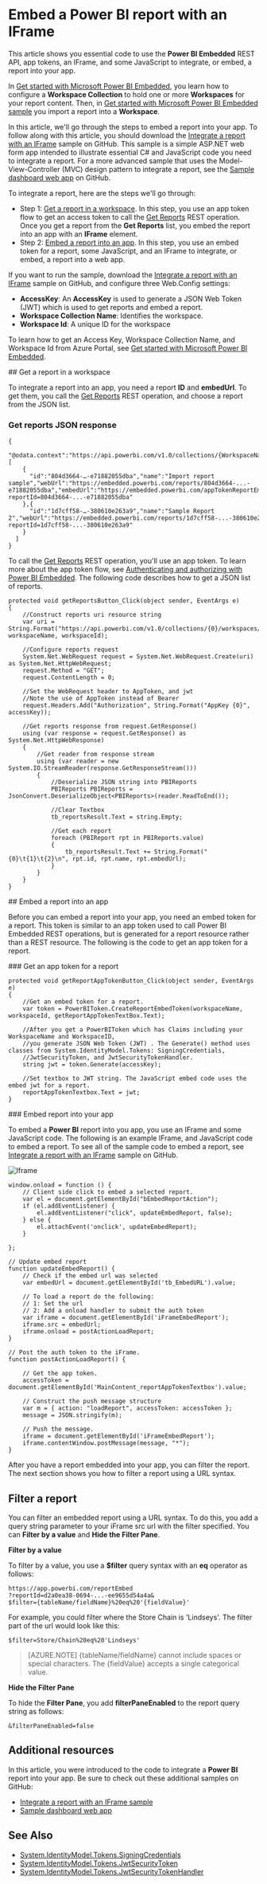 <properties
   pageTitle="Microsoft Power BI Embedded - Embed a Power BI report with an IFrame"
   description="Microsoft Power BI Embedded - Essential code to integrate a report into your app, how to authenticate with Power BI Embedded app token, how to get reports"
   services="power-bi-embedded"
   documentationCenter=""
   authors="minewiskan"
   manager="NA"
   editor=""
   tags=""/>
<tags
   ms.service="power-bi-embedded"
   ms.devlang="NA"
   ms.topic="get-started-article"
   ms.tgt_pltfrm="NA"
   ms.workload="powerbi"
   ms.date="07/19/2016"
   ms.author="owend"/>

# Embed a Power BI report with an IFrame
This article shows you essential code to use the **Power BI Embedded** REST API, app tokens, an IFrame, and some JavaScript to integrate, or embed, a report into your app.

In [Get started with Microsoft Power BI Embedded](power-bi-embedded-get-started.md), you learn how to configure a **Workspace Collection** to hold one or more **Workspaces** for your report content. Then, in [Get started with Microsoft Power BI Embedded sample](power-bi-embedded-get-started-sample.md) you import a report into a **Workspace**.

In this article,  we'll go through the steps to embed a report into your app. To follow along with this article, you should download the [Integrate a report with an IFrame](https://github.com/Azure-Samples/power-bi-embedded-iframe) sample on GitHub. This sample is a simple ASP.NET web form app intended to illustrate essential C# and JavaScript code you need to integrate a report. For a more advanced sample that uses the Model-View-Controller (MVC) design pattern to integrate a report, see the [Sample dashboard web app](http://go.microsoft.com/fwlink/?LinkId=761493) on GitHub.

To integrate a report, here are the steps we'll go through:

- Step 1: [Get a report in a workspace](#GetReport). In this step, you use an app token flow to get an access token to call the [Get Reports](https://msdn.microsoft.com/library/mt711510.aspx) REST operation. Once you get a report from the **Get Reports** list, you embed the report into an app with an **IFrame** element.
- Step 2: [Embed a report into an app](#EmbedReport). In this step, you use an embed token for a report, some JavaScript, and an IFrame to integrate, or embed, a report into a web app.

If you want to run the sample, download the [Integrate a report with an IFrame](https://github.com/Azure-Samples/power-bi-embedded-iframe) sample on GitHub, and configure three Web.Config settings:

- **AccessKey**: An **AccessKey** is used to generate a JSON Web Token (JWT) which is used to get reports and embed a report.
- **Workspace Collection Name**: Identifies the workspace.
- **Workspace Id**: A unique ID for the workspace

To learn how to get an Access Key, Workspace Collection Name, and Workspace Id from Azure Portal, see [Get started with Microsoft Power BI Embedded](power-bi-embedded-get-started.md).

<a name="GetReport"/>
## Get a report in a workspace

To integrate a report into an app, you need a report **ID** and **embedUrl**. To get them, you call the [Get Reports](https://msdn.microsoft.com/library/mt711510.aspx) REST operation, and choose a report from the JSON list.

### Get reports JSON response
```
{
  "@odata.context":"https://api.powerbi.com/v1.0/collections/{WorkspaceName}/workspaces/{WorkspaceId}/$metadata#reports","value":[
    {
      "id":"804d3664-…-e71882055dba","name":"Import report sample","webUrl":"https://embedded.powerbi.com/reports/804d3664-...-e71882055dba","embedUrl":"https://embedded.powerbi.com/appTokenReportEmbed?reportId=804d3664-...-e71882055dba"
    },{
      "id":"1d7cff58-…-380610e263a9","name":"Sample Report 2","webUrl":"https://embedded.powerbi.com/reports/1d7cff58-...-380610e263a9","embedUrl":"https://embedded.powerbi.com/appTokenReportEmbed?reportId=1d7cff58-...-380610e263a9"
    }
  ]
}

```

To call the [Get Reports](https://msdn.microsoft.com/library/mt711510.aspx) REST operation, you'll use an app token. To learn more about the app token flow, see [Authenticating and authorizing with Power BI Embedded](power-bi-embedded-app-token-flow.md). The following code describes how to get a JSON list of reports.

```
protected void getReportsButton_Click(object sender, EventArgs e)
{
    //Construct reports uri resource string
    var uri = String.Format("https://api.powerbi.com/v1.0/collections/{0}/workspaces/{1}/reports", workspaceName, workspaceId);

    //Configure reports request
    System.Net.WebRequest request = System.Net.WebRequest.Create(uri) as System.Net.HttpWebRequest;
    request.Method = "GET";
    request.ContentLength = 0;

    //Set the WebRequest header to AppToken, and jwt
    //Note the use of AppToken instead of Bearer
    request.Headers.Add("Authorization", String.Format("AppKey {0}", accessKey));

    //Get reports response from request.GetResponse()
    using (var response = request.GetResponse() as System.Net.HttpWebResponse)
    {
        //Get reader from response stream
        using (var reader = new System.IO.StreamReader(response.GetResponseStream()))
        {
            //Deserialize JSON string into PBIReports
            PBIReports PBIReports = JsonConvert.DeserializeObject<PBIReports>(reader.ReadToEnd());

            //Clear Textbox
            tb_reportsResult.Text = string.Empty;

            //Get each report
            foreach (PBIReport rpt in PBIReports.value)
            {
                tb_reportsResult.Text += String.Format("{0}\t{1}\t{2}\n", rpt.id, rpt.name, rpt.embedUrl);
            }
        }
    }
}

```

<a name="EmbedReport"/>
## Embed a report into an app

Before you can embed a report into your app, you need an embed token for a report. This token is similar to an app token used to call Power BI Embedded REST operations, but is generated for a report resource rather than a REST resource. The following is the code to get an app token for a report.

<a name="EmbedReportToken"/>
### Get an app token for a report

```
protected void getReportAppTokenButton_Click(object sender, EventArgs e)
{
    //Get an embed token for a report.
    var token = PowerBIToken.CreateReportEmbedToken(workspaceName, workspaceId, getReportAppTokenTextBox.Text);

    //After you get a PowerBIToken which has Claims including your WorkspaceName and WorkspaceID,
    //you generate JSON Web Token (JWT) . The Generate() method uses classes from System.IdentityModel.Tokens: SigningCredentials,
    //JwtSecurityToken, and JwtSecurityTokenHandler.
    string jwt = token.Generate(accessKey);

    //Set textbox to JWT string. The JavaScript embed code uses the embed jwt for a report.
    reportAppTokenTextbox.Text = jwt;
}
```

<a name="EmbedReportJS"/>
### Embed report into your app

To embed a **Power BI** report into you app, you use an IFrame and some JavaScript code. The following is an example IFrame, and JavaScript code to embed a report. To see all of the sample code to embed a report, see [Integrate a report with an IFrame](https://github.com/Azure-Samples/power-bi-embedded-iframe) sample on GitHub.

![Iframe](media\power-bi-embedded-integrate-report\Iframe.png)


```
window.onload = function () {
    // Client side click to embed a selected report.
    var el = document.getElementById("bEmbedReportAction");
    if (el.addEventListener) {
        el.addEventListener("click", updateEmbedReport, false);
    } else {
        el.attachEvent('onclick', updateEmbedReport);
    }

};

// Update embed report
function updateEmbedReport() {
    // Check if the embed url was selected
    var embedUrl = document.getElementById('tb_EmbedURL').value;

    // To load a report do the following:
    // 1: Set the url
    // 2: Add a onload handler to submit the auth token
    var iframe = document.getElementById('iFrameEmbedReport');
    iframe.src = embedUrl;
    iframe.onload = postActionLoadReport;
}

// Post the auth token to the iFrame.
function postActionLoadReport() {

    // Get the app token.
    accessToken = document.getElementById('MainContent_reportAppTokenTextbox').value;

    // Construct the push message structure
    var m = { action: "loadReport", accessToken: accessToken };
    message = JSON.stringify(m);

    // Push the message.
    iframe = document.getElementById('iFrameEmbedReport');
    iframe.contentWindow.postMessage(message, "*");
}
```
After you have a report embedded into your app, you can filter the report. The next section shows you how to filter a report using a URL syntax.

## Filter a report

You can filter an embedded report using a URL syntax. To do this, you add a query string parameter to your iFrame src url with the filter specified. You can  **Filter by a value** and **Hide the Filter Pane**.


**Filter by a value**

To filter by a value, you use a **$filter** query syntax with an **eq** operator as follows:

```
https://app.powerbi.com/reportEmbed
?reportId=d2a0ea38-0694-...-ee9655d54a4a&
$filter={tableName/fieldName}%20eq%20'{fieldValue}'
```

For example, you could filter where the Store Chain is 'Lindseys'. The filter part of the url would look like this:

```
$filter=Store/Chain%20eq%20'Lindseys'
```

> [AZURE.NOTE] {tableName/fieldName} cannot include spaces or special characters. The {fieldValue} accepts a single categorical value.

**Hide the Filter Pane**

To hide the **Filter Pane**, you add **filterPaneEnabled** to the report query string as follows:

```
&filterPaneEnabled=false
```

## Additional resources

In this article, you were introduced to the code to integrate a **Power BI** report into your app. Be sure to check out these additional samples on GitHub:

- [Integrate a report with an IFrame sample](https://github.com/Azure-Samples/power-bi-embedded-iframe)
- [Sample dashboard web app](http://go.microsoft.com/fwlink/?LinkId=761493)

## See Also
- [System.IdentityModel.Tokens.SigningCredentials](https://msdn.microsoft.com/library/system.identitymodel.tokens.signingcredentials.aspx)
- [System.IdentityModel.Tokens.JwtSecurityToken](https://msdn.microsoft.com/library/system.identitymodel.tokens.jwtsecuritytoken.aspx)
- [System.IdentityModel.Tokens.JwtSecurityTokenHandler](https://msdn.microsoft.com/library/system.identitymodel.tokens.signingcredentials.aspx)
